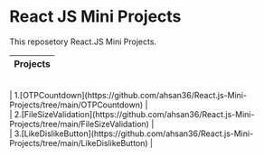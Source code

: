 # React JS Mini Projects
This reposetory React.JS Mini Projects.

| Projects |
| --------------------- |
<br />
| 1.[OTPCountdown](https://github.com/ahsan36/React.js-Mini-Projects/tree/main/OTPCountdown) |
<br />
| 2.[FileSizeValidation](https://github.com/ahsan36/React.js-Mini-Projects/tree/main/FileSizeValidation) |
<br />
| 3.[LikeDislikeButton](https://github.com/ahsan36/React.js-Mini-Projects/tree/main/LikeDislikeButton) |
